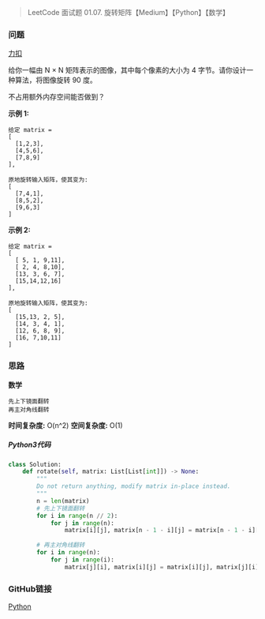 > LeetCode 面试题 01.07. 旋转矩阵【Medium】【Python】【数学】

### 问题

[力扣](https://leetcode-cn.com/problems/rotate-matrix-lcci/)

给你一幅由 N × N 矩阵表示的图像，其中每个像素的大小为 4 字节。请你设计一种算法，将图像旋转 90 度。

不占用额外内存空间能否做到？

**示例 1:**

```
给定 matrix = 
[
  [1,2,3],
  [4,5,6],
  [7,8,9]
],

原地旋转输入矩阵，使其变为:
[
  [7,4,1],
  [8,5,2],
  [9,6,3]
]
```

**示例 2:**

```
给定 matrix =
[
  [ 5, 1, 9,11],
  [ 2, 4, 8,10],
  [13, 3, 6, 7],
  [15,14,12,16]
], 

原地旋转输入矩阵，使其变为:
[
  [15,13, 2, 5],
  [14, 3, 4, 1],
  [12, 6, 8, 9],
  [16, 7,10,11]
]
```

### 思路

**数学**

```
先上下镜面翻转
再主对角线翻转
```

**时间复杂度:** O(n^2)
**空间复杂度:** O(1)

##### Python3代码

```python
class Solution:
    def rotate(self, matrix: List[List[int]]) -> None:
        """
        Do not return anything, modify matrix in-place instead.
        """
        n = len(matrix)
        # 先上下镜面翻转
        for i in range(n // 2):
            for j in range(n):
                matrix[i][j], matrix[n - 1 - i][j] = matrix[n - 1 - i][j], matrix[i][j]
        
        # 再主对角线翻转
        for i in range(n):
            for j in range(i):
                matrix[j][i], matrix[i][j] = matrix[i][j], matrix[j][i]
```

### GitHub链接

[Python](https://github.com/Wonz5130/LeetCode-Solutions/blob/master/solutions/Interview-01.07-rotate-matrix-lcci/0107.py)